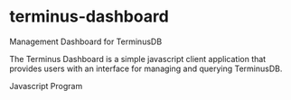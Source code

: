 # terminus-dashboard

Management Dashboard for TerminusDB

The Terminus Dashboard is a simple javascript client application that provides users with an interface for managing and querying TerminusDB.

Javascript Program
